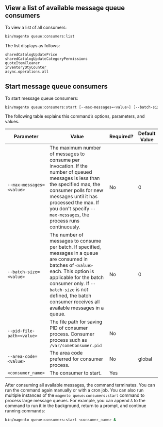 ## View a list of available message queue consumers

To view a list of all consumers:

```bash
bin/magento queue:consumers:list
```

The list displays as follows:

```
sharedCatalogUpdatePrice
sharedCatalogUpdateCategoryPermissions
quoteItemCleaner
inventoryQtyCounter
async.operations.all
```

## Start message queue consumers

To start message queue consumers:

```bash
bin/magento queue:consumers:start [--max-messages=<value>] [--batch-size=<value>] [--pid-file-path=<value>] [--area-code=<value>] <consumer_name>
```

The following table explains this command’s options, parameters, and values.

Parameter | Value | Required? | Default Value
--- | --- | --- | ---
`--max-messages=<value>` | The maximum number of messages to consume per invocation. If the number of queued messages is less than the specified max, the consumer polls for new messages until it has processed the max. If you don't specify `--max-messages`, the process runs continuously. | No | 0
`--batch-size=<value>` | The number of messages to consume per batch. If specified, messages in a queue are consumed in batches of `<value>` each. This option is applicable for the batch consumer only. If `--batch-size` is not defined, the batch consumer receives all available messages in a queue. | No | 0
`--pid-file-path=<value>` | The file path for saving PID of consumer process. Consumer process such as `/var/someConsumer.pid` | No |
`--area-code=<value>` | The area code preferred for consumer process. | No | global
`<consumer_name>` | The consumer to start. | Yes | |

After consuming all available messages, the command terminates. You can run the command again manually or with a cron job. You can also run multiple instances of the `magento queue:consumers:start` command to process large message queues. For example, you can append `&` to the command to run it in the background, return to a prompt, and continue running commands:

```bash
bin/magento queue:consumers:start <consumer_name> &
```
